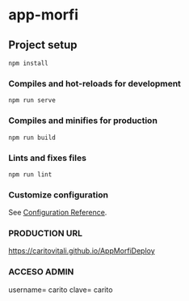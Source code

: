 # app-morfi

## Project setup
```
npm install
```

### Compiles and hot-reloads for development
```
npm run serve
```

### Compiles and minifies for production
```
npm run build
```

### Lints and fixes files
```
npm run lint
```

### Customize configuration
See [Configuration Reference](https://cli.vuejs.org/config/).


### PRODUCTION URL
https://caritovitali.github.io/AppMorfiDeploy

### ACCESO ADMIN
username= carito
clave= carito
